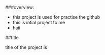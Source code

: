 ###overview:

- this project is used for practise the github
- this is intial project to me 
- haii

##title

title of the project is 

